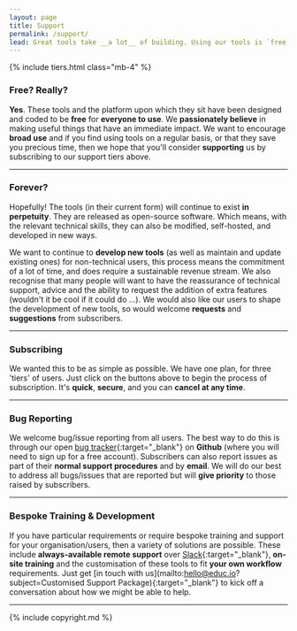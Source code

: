 ```yaml
---
layout: page
title: Support
permalink: /support/
lead: Great tools take __a lot__ of building. Using our tools is `free for everyone`, but we would encourage anyone who finds them __really useful__, or who wants __amazing support__ or a voice in their __future development__ to subscribe below.
---
```


{% include tiers.html class="mb-4" %}

### Free? Really?
__Yes__. These tools and the platform upon which they sit have been designed and coded to be __free__ for __everyone to use__. We __passionately believe__ in making useful things that have an immediate impact. We want to encourage __broad use__ and if you find using tools on a regular basis, or that they save you precious time, then we hope that you'll consider __supporting__ us by subscribing to our support tiers above.

- - -

### Forever?
Hopefully! The tools (in their current form) will continue to exist __in perpetuity__. They are released as open-source software. Which means, with the relevant technical skills, they can also be modified, self-hosted, and developed in new ways.

We want to continue to __develop new tools__ (as well as maintain and update existing ones) for non-technical users, this process means the commitment of a lot of time, and does require a sustainable revenue stream. We also recognise that many people will want to have the reassurance of technical support, advice and the ability to request the addition of extra features (wouldn't it be cool if it could do ...). We would also like our users to shape the development of new tools, so would welcome __requests__ and __suggestions__ from subscribers.

- - -

### Subscribing
We wanted this to be as simple as possible. We have one plan, for three 'tiers' of users. Just click on the buttons above to begin the process of subscription. It's __quick__, __secure__, and you can __cancel at any time__.

- - -

### Bug Reporting
We welcome bug/issue reporting from all users. The best way to do this is through our open [bug tracker](https://github.com/Educ-IO/educ-io.github.io/issues/new){:target="_blank"} on __Github__ (where you will need to sign up for a free account). Subscribers can also report issues as part of their __normal support procedures__ and by __email__. We will do our best to address all bugs/issues that are reported but will __give priority__ to those raised by subscribers.

- - -

### Bespoke Training & Development
If you have particular requirements or require bespoke training and support for your organisation/users, then a variety of solutions are possible. These include __always-available remote support__ over [Slack](https://slack.com/features){:target="_blank"}, __on-site training__ and the customisation of these tools to fit __your own workflow__ requirements. Just get [in touch with us](mailto:hello@educ.io?subject=Customised Support Package){:target="_blank"} to kick off a conversation about how we might be able to help.

- - -

{% include copyright.md %}